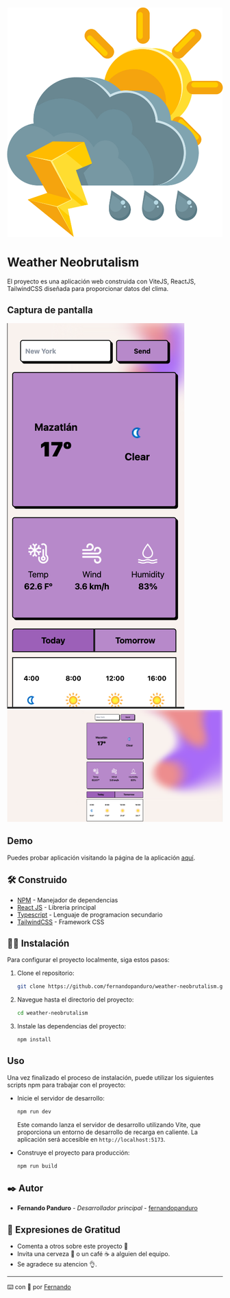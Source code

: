 ![image](/public/weather.png)

# Weather Neobrutalism

El proyecto es una aplicación web construida con ViteJS, ReactJS, TailwindCSS diseñada para proporcionar datos del clima.

## Captura de pantalla

![Screenshot](/public/preview-mobile.png)
![Screenshot](/public/preview-desktop.png)


## Demo

Puedes probar aplicación visitando la página de la aplicación [aquí](https://weather-neobrutalism.vercel.app/).


## 🛠️ Construido 

* [NPM](https://www.npmjs.com/) - Manejador de dependencias
* [React JS](https://create-react-app.dev/) - Libreria principal
* [Typescript](https://www.typescriptlang.org/docs/) - Lenguaje de programacion secundario
* [TailwindCSS](https://tailwindcss.com/) - Framework CSS

  
## 🧑‍💻 Instalación

Para configurar el proyecto localmente, siga estos pasos:

1. Clone el repositorio:

   ```bash
   git clone https://github.com/fernandopanduro/weather-neobrutalism.git
   ```

2. Navegue hasta el directorio del proyecto:

   ```bash
   cd weather-neobrutalism
   ```

3. Instale las dependencias del proyecto:

   ```bash
   npm install
   ```


## Uso

Una vez finalizado el proceso de instalación, puede utilizar los siguientes scripts npm para trabajar con el proyecto:

- Inicie el servidor de desarrollo:

  ```bash
  npm run dev
  ```

  Este comando lanza el servidor de desarrollo utilizando Vite, que proporciona un entorno de desarrollo de recarga en caliente. La aplicación será accesible en `http://localhost:5173`.

- Construye el proyecto para producción:

  ```bash
  npm run build
  ```


## ✒️ Autor 

* **Fernando Panduro** - *Desarrollador principal* - [fernandopanduro](https://github.com/fernandopanduro)


## 🎁 Expresiones de Gratitud 

* Comenta a otros sobre este proyecto 📢
* Invita una cerveza 🍺 o un café ☕ a alguien del equipo. 
* Se agradece su atencion 👌.

---
⌨️ con 💪 por [Fernando](https://github.com/fernandopanduro)
